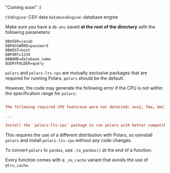 "Coming soon" :)

`CSVEngine`: CSV data
`DatabaseEngine`: database engine

Make sure you have a `db.env` saved **at the root of the directory** with the following parameters:
``` .env
DBUSER=jacob
DBPASSWORD=password
DBHOST=host
DBPORT=1234
DBNAME=database_name
QUERYFOLDER=query
```

`polars` and `polars-lts-cpu` are mutually exclusive packages that are required for running Polars. `polars` should be the default.

However, the code may generate the following error if the CPU is not within the specification range for `polars`:
```toml

The following required CPU featurese were not detected: avx2, fma, bmi1, bmi2, ...

...

Install the `polars-lts-cpu` package to run polars with better compatibility.
```

This requires the use of a different distribution with Polars, so uninstall `polars` and install `polars-lts-cpu` without any code changes.

To convert `polars` to `pandas`, use `.to_pandas()` at the end of a function.

Every function comes with a `_no_cache` variant that avoids the use of `@lru_cache`.